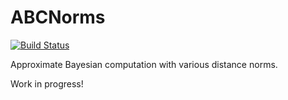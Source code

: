 # ABCNorms

[![Build Status](https://travis-ci.org/dennisprangle/ABCNorms.jl.svg?branch=master)](https://travis-ci.org/dennisprangle/ABCNorms.jl)

Approximate Bayesian computation with various distance norms.

Work in progress!